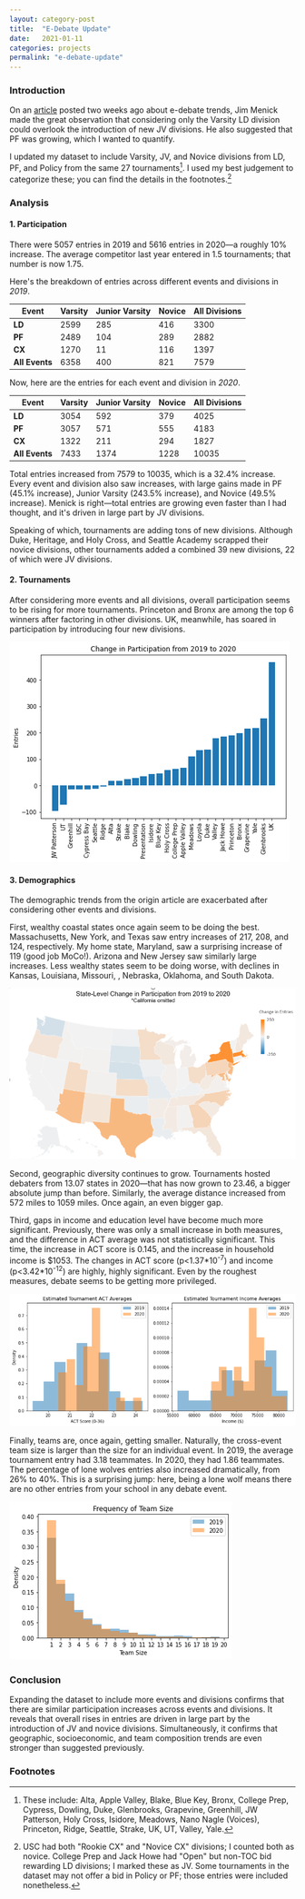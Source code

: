 ```yaml
---
layout: category-post
title:  "E-Debate Update"
date:   2021-01-11
categories: projects
permalink: "e-debate-update"
---
```


### Introduction

On an [article](https://www.vbriefly.com/2020/12/31/five-trends-among-e-debate-competitors-by-peter-zhang/) posted two weeks ago about e-debate trends, Jim Menick made the great observation that considering only the Varsity LD division could overlook the introduction of new JV divisions. He also suggested that PF was growing, which I wanted to quantify.

I updated my dataset to include Varsity, JV, and Novice divisions from LD, PF, and Policy from the same 27 tournaments[^1]. I used my best judgement to categorize these; you can find the details in the footnotes.[^2]

### Analysis

#### 1. Participation

There were 5057 entries in 2019 and 5616 entries in 2020—a roughly 10% increase. The average competitor last year entered in 1.5 tournaments; that number is now 1.75.

Here's the breakdown of entries across different events and divisions in *2019*.

| Event          | Varsity | Junior Varsity | Novice | All Divisions |
| -------------- | ------- | -------------- | ------ | ------------- |
| **LD**         | 2599    | 285            | 416    | 3300          |
| **PF**         | 2489    | 104            | 289    | 2882          |
| **CX**         | 1270    | 11             | 116    | 1397          |
| **All Events** | 6358    | 400            | 821    | 7579          |

Now, here are the entries for each event and division in *2020*.

| Event          | Varsity | Junior Varsity | Novice | All Divisions |
| -------------- | ------- | -------------- | ------ | ------------- |
| **LD**         | 3054    | 592            | 379    | 4025          |
| **PF**         | 3057    | 571            | 555    | 4183          |
| **CX**         | 1322    | 211            | 294    | 1827          |
| **All Events** | 7433    | 1374           | 1228   | 10035         |

Total entries increased from 7579 to 10035, which is a 32.4% increase. Every event and division also saw increases, with large gains made in PF (45.1% increase), Junior Varsity (243.5% increase), and Novice (49.5% increase). Menick is right—total entries are growing even faster than I had thought, and it's driven in large part by JV divisions.

Speaking of which, tournaments are adding tons of new divisions. Although Duke, Heritage, and Holy Cross, and Seattle Academy scrapped their novice divisions, other tournaments added a combined 39 new divisions, 22 of which were JV divisions.

#### 2. Tournaments

After considering more events and all divisions, overall participation seems to be rising for more tournaments. Princeton and Bronx are among the top 6 winners after factoring in other divisions. UK, meanwhile, has soared in participation by introducing four new divisions.

![](/resources/new_changeentries.png)

#### 3. Demographics

The demographic trends from the origin article are exacerbated after considering other events and divisions.

First, wealthy coastal states once again seem to be doing the best. Massachusetts, New York, and Texas saw entry increases of 217, 208, and 124, respectively. My home state, Maryland, saw a surprising increase of 119 (good job MoCo!). Arizona and New Jersey saw similarly large increases. Less wealthy states seem to be doing worse, with declines in Kansas, Louisiana, Missouri, , Nebraska, Oklahoma, and South Dakota.

![](/resources/new_stateentries.png)

Second, geographic diversity continues to grow. Tournaments hosted debaters from 13.07 states in 2020—that has now grown to 23.46, a bigger absolute jump than before. Similarly, the average distance increased from 572 miles to 1059 miles. Once again, an even bigger gap.

Third, gaps in income and education level have become much more significant. Previously, there was only a small increase in both measures, and the difference in ACT average was not statistically significant. This time, the increase in ACT score is 0.145, and the increase in household income is $1053. The changes in ACT score (p<1.37\*10<sup>-7</sup>) and income (p<3.42\*10<sup>-12</sup>) are highly, highly significant. Even by the roughest measures, debate seems to be getting more privileged.

![](/resources/new_actincome.png)

Finally, teams are, once again, getting smaller. Naturally, the cross-event team size is larger than the size for an individual event. In 2019, the average tournament entry had 3.18 teammates. In 2020, they had 1.86 teammates. The percentage of lone wolves entries also increased dramatically, from 26% to 40%. This is a surprising jump: here, being a lone wolf means there are no other entries from your school in any debate event.

 ![](/resources/new_teamfreq.png)

### Conclusion

Expanding the dataset to include more events and divisions confirms that there are similar participation increases across events and divisions. It reveals that overall rises in entries are driven in large part by the introduction of JV and novice divisions. Simultaneously, it confirms that geographic, socioeconomic, and team composition trends are even stronger than suggested previously.

### Footnotes

[^1]: These include: Alta, Apple Valley, Blake, Blue Key, Bronx, College Prep, Cypress, Dowling, Duke, Glenbrooks, Grapevine, Greenhill, JW Patterson, Holy Cross, Isidore, Meadows, Nano Nagle (Voices), Princeton, Ridge, Seattle, Strake, UK, UT, Valley, Yale.
[^2]: USC had both "Rookie CX" and "Novice CX" divisions; I counted both as novice. College Prep and Jack Howe had "Open" but non-TOC bid rewarding LD divisions; I marked these as JV. Some tournaments in the dataset may not offer a bid in Policy or PF; those entries were included nonetheless.